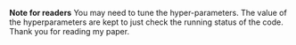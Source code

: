 **Note for readers**
You may need to tune the hyper-parameters. The value of the hyperparameters are kept to just check the running status of the code.
Thank you for reading my paper.
